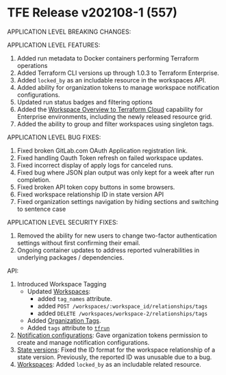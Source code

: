 # TFE Release v202108-1 (557)


APPLICATION LEVEL BREAKING CHANGES:

APPLICATION LEVEL FEATURES:

1. Added run metadata to Docker containers performing Terraform operations
1. Added Terraform CLI versions up through 1.0.3 to Terraform Enterprise.
1. Added `locked_by` as an includable resource in the workspaces API.
1. Added ability for organization tokens to manage workspace notification configurations.
1. Updated run status badges and filtering options
1. Added the [Workspace Overview to Terraform Cloud](https://www.hashicorp.com/blog/new-workspace-overview-for-terraform-cloud) capability for Enterprise environments, including the newly released resource grid.
1. Added the ability to group and filter workspaces using singleton tags.


APPLICATION LEVEL BUG FIXES:

1. Fixed broken GitLab.com OAuth Application registration link.
1. Fixed handling Oauth Token refresh on failed workspace updates.
1. Fixed incorrect display of apply logs for canceled runs.
1. Fixed bug where JSON plan output was only kept for a week after run completion.
1. Fixed broken API token copy buttons in some browsers.
1. Fixed workspace relationship ID in state version API
1. Fixed organization settings navigation by hiding sections and switching to sentence case

APPLICATION LEVEL SECURITY FIXES:

1. Removed the ability for new users to change two-factor authentication settings without first confirming their email.
1. Ongoing container updates to address reported vulnerabilities in underlying packages / dependencies.

API:

1. Introduced Workspace Tagging
    * Updated [Workspaces](https://www.terraform.io/docs/cloud/api/workspaces.html):
        * added `tag_names` attribute.
        * added `POST /workspaces/:workspace_id/relationships/tags`
        * added `DELETE /workspaces/workspace-2/relationships/tags`
    * Added [Organization Tags](https://www.terraform.io/docs/cloud/api/organization-tags.html).
    * Added `tags` attribute to [`tfrun`](https://www.terraform.io/docs/cloud/sentinel/import/tfrun.html)
1. [Notification configurations](https://www.terraform.io/docs/cloud/api/notification-configurations.html): Gave organization tokens permission to create and manage notification configurations.
1. [State versions](https://www.terraform.io/docs/cloud/api/state-versions.html): Fixed the ID format for the workspace relationship of a state version. Previously, the reported ID was unusable due to a bug.
1. [Workspaces](https://www.terraform.io/docs/cloud/api/workspaces.html): Added `locked_by` as an includable related resource.

